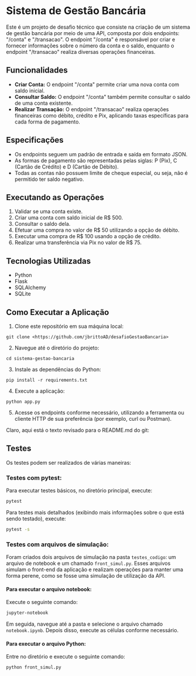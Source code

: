 # Sistema de Gestão Bancária

Este é um projeto de desafio técnico que consiste na criação de um sistema de gestão bancária por meio de uma API, composta por dois endpoints: "/conta" e "/transacao". O endpoint "/conta" é responsável por criar e fornecer informações sobre o número da conta e o saldo, enquanto o endpoint "/transacao" realiza diversas operações financeiras.

## Funcionalidades

- **Criar Conta:** O endpoint "/conta" permite criar uma nova conta com saldo inicial.
- **Consultar Saldo:** O endpoint "/conta" também permite consultar o saldo de uma conta existente.
- **Realizar Transação:** O endpoint "/transacao" realiza operações financeiras como débito, crédito e Pix, aplicando taxas específicas para cada forma de pagamento.

## Especificações

- Os endpoints seguem um padrão de entrada e saída em formato JSON.
- As formas de pagamento são representadas pelas siglas: P (Pix), C (Cartão de Crédito) e D (Cartão de Débito).
- Todas as contas não possuem limite de cheque especial, ou seja, não é permitido ter saldo negativo.

## Executando as Operações

1. Validar se uma conta existe.
2. Criar uma conta com saldo inicial de R$ 500.
3. Consultar o saldo dela.
4. Efetuar uma compra no valor de R$ 50 utilizando a opção de débito.
5. Executar uma compra de R$ 100 usando a opção de crédito.
6. Realizar uma transferência via Pix no valor de R$ 75.

## Tecnologias Utilizadas

- Python
- Flask
- SQLAlchemy
- SQLite

## Como Executar a Aplicação

1. Clone este repositório em sua máquina local:

```
git clone <https://github.com/jbrittoAD/desafioGestaoBancaria>
```

2. Navegue até o diretório do projeto:

```
cd sistema-gestao-bancaria
```

3. Instale as dependências do Python:

```
pip install -r requirements.txt
```

4. Execute a aplicação:

```
python app.py
```

5. Acesse os endpoints conforme necessário, utilizando a ferramenta ou cliente HTTP de sua preferência (por exemplo, curl ou Postman).

Claro, aqui está o texto revisado para o README.md do git:

## Testes

Os testes podem ser realizados de várias maneiras:

### Testes com pytest:
Para executar testes básicos, no diretório principal, execute:
```bash
pytest
```
Para testes mais detalhados (exibindo mais informações sobre o que está sendo testado), execute:
```bash
pytest -s
```

### Testes com arquivos de simulação:
Foram criados dois arquivos de simulação na pasta `testes_codigo`: um arquivo de notebook e um chamado `front_simul.py`.
Esses arquivos simulam o front-end da aplicação e realizam operações para manter uma forma perene, como se fosse uma simulação de utilização da API.

#### Para executar o arquivo notebook:
Execute o seguinte comando:
```bash
jupyter-notebook
```
Em seguida, navegue até a pasta e selecione o arquivo chamado `notebook.ipynb`. Depois disso, execute as células conforme necessário.

#### Para executar o arquivo Python:
Entre no diretório e execute o seguinte comando:
```bash
python front_simul.py
```
